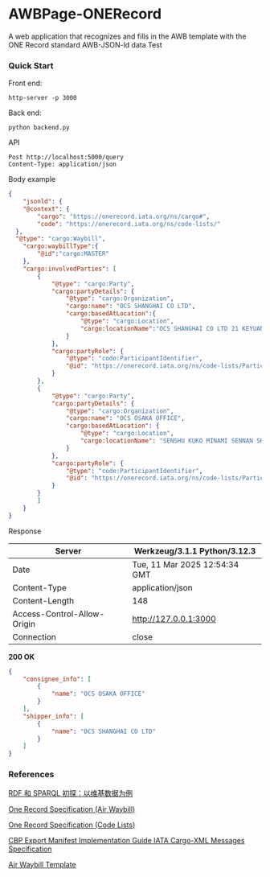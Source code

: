 # AWBPage-ONERecord
A web application that recognizes and fills in the AWB template with the ONE Record standard AWB-JSON-ld data
Test
### Quick Start

Front end:

```shell
http-server -p 3000
```

Back end:

```shell
python backend.py
```

API

```http
Post http://localhost:5000/query
Content-Type: application/json
```

Body example

```json
{
    "jsonld": {
    "@context": {
        "cargo": "https://onerecord.iata.org/ns/cargo#",
        "code": "https://onerecord.iata.org/ns/code-lists/"
  },
  "@type": "cargo:Waybill",
    "cargo:waybillType":{
        "@id":"cargo:MASTER"
    },
    "cargo:involvedParties": [
        {
            "@type": "cargo:Party",
            "cargo:partyDetails": {
                "@type": "cargo:Organization",
                "cargo:name": "OCS SHANGHAI CO LTD",
                "cargo:basedAtLocation":{
                    "@type": "cargo:Location",
                    "cargo:locationName":"OCS SHANGHAI CO LTD 21 KEYUAN WEI SAN LU"
                }
            },
            "cargo:partyRole": {
                "@type": "code:ParticipantIdentifier",
                "@id": "https://onerecord.iata.org/ns/code-lists/ParticipantIdentifier#SHP"
            }
        },
        {
            "@type": "cargo:Party",
            "cargo:partyDetails": {
                "@type": "cargo:Organization",
                "cargo:name": "OCS OSAKA OFFICE",
                "cargo:basedAtLocation": {
                    "@type": "cargo:Location",
                    "cargo:locationName": "SENSHU KUKO MINAMI SENNAN SHI"
                }
            },
            "cargo:partyRole": {
                "@type": "code:ParticipantIdentifier",
                "@id": "https://onerecord.iata.org/ns/code-lists/ParticipantIdentifier#CNE"
            }
        }
        ]
    }
}
```

Response

| Server                      | Werkzeug/3.1.1 Python/3.12.3  |
| --------------------------- | ----------------------------- |
| Date                        | Tue, 11 Mar 2025 12:54:34 GMT |
| Content-Type                | application/json              |
| Content-Length              | 148                           |
| Access-Control-Allow-Origin | http://127.0.0.1:3000         |
| Connection                  | close                         |

**200 OK**

```json
{
    "consignee_info": [
        {
            "name": "OCS OSAKA OFFICE"
        }
    ],
    "shipper_info": [
        {
            "name": "OCS SHANGHAI CO LTD"
        }
    ]
}
```

### References

[RDF 和 SPARQL 初探：以维基数据为例](https://www.ruanyifeng.com/blog/2020/02/sparql.html)

[One Record Specification (Air Waybill)](https://iata-cargo.github.io/ONE-Record/development/Data-Model/waybill/)

[One Record Specification (Code Lists)](https://iata-cargo.github.io/ONE-Record/development/Data-Model/code-lists/)

[CBP Export Manifest Implementation Guide IATA Cargo-XML Messages Specification](https://www.cbp.gov/sites/default/files/assets/documents/2020-Feb/ACE%20CBP%20Export%20Manifest%20Implementation%20Guide%20v02_0.pdf)

[Air Waybill Template](https://airwaybillform.com/)
